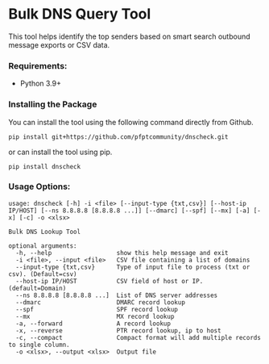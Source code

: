 # Bulk DNS Query Tool

This tool helps identify the top senders based on smart search outbound message exports or CSV data.

### Requirements:

* Python 3.9+

### Installing the Package

You can install the tool using the following command directly from Github.

```
pip install git+https://github.com/pfptcommunity/dnscheck.git
```

or can install the tool using pip.

```
pip install dnscheck
```

### Usage Options:

```
usage: dnscheck [-h] -i <file> [--input-type {txt,csv}] [--host-ip IP/HOST] [--ns 8.8.8.8 [8.8.8.8 ...]] [--dmarc] [--spf] [--mx] [-a] [-x] [-c] -o <xlsx>

Bulk DNS Lookup Tool

optional arguments:
  -h, --help                  show this help message and exit
  -i <file>, --input <file>   CSV file containing a list of domains
  --input-type {txt,csv}      Type of input file to process (txt or csv). (Default=csv)
  --host-ip IP/HOST           CSV field of host or IP. (default=Domain)
  --ns 8.8.8.8 [8.8.8.8 ...]  List of DNS server addresses
  --dmarc                     DMARC record lookup
  --spf                       SPF record lookup
  --mx                        MX record lookup
  -a, --forward               A record lookup
  -x, --reverse               PTR record lookup, ip to host
  -c, --compact               Compact format will add multiple records to single column.
  -o <xlsx>, --output <xlsx>  Output file
```
